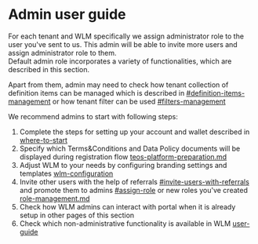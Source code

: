 # Admin user guide

For each tenant and WLM specifically we assign administrator role to the user you've sent to us. This admin will be able to invite more users and assign administrator role to them.\
Default admin role incorporates a variety of functionalities, which are described in this section.&#x20;

Apart from them, admin may need to check how tenant collection of definition items can be managed which is described in [#definition-items-management](../user-guide/additional-settings-management.md#definition-items-management "mention") or how tenant filter can be used [#filters-management](../user-guide/additional-settings-management.md#filters-management "mention")

We recommend admins to start with following steps:

1. Complete the steps for setting up your account and wallet described in [where-to-start](../where-to-start/ "mention")&#x20;
2. Specify which Terms\&Conditions and Data Policy documents will be displayed during registration flow [teos-platform-preparation.md](teos-platform-preparation.md "mention")
3. Adjust WLM to your needs by configuring branding settings and templates [wlm-configuration](wlm-configuration/ "mention")
4. Invite other users with the help of referrals [#invite-users-with-referrals](referral-management.md#invite-users-with-referrals "mention") and promote them to admins [#assign-role](user-management.md#assign-role "mention") or new roles you've created [role-management.md](role-management.md "mention")
5. Check how WLM admins can interact with portal when it is already setup in other pages of this section
6. Check which non-administrative functionality is available in WLM [user-guide](../user-guide/ "mention")
